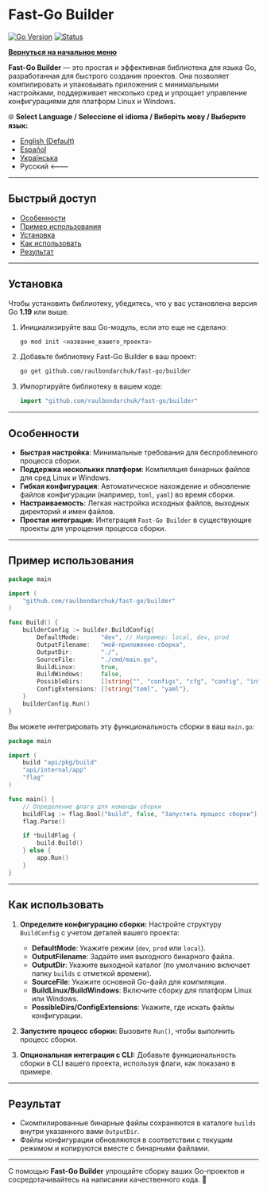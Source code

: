 # **Fast-Go Builder**
[![Go Version](https://img.shields.io/badge/Go-1.23%2B-blue?logo=go&logoColor=white)](https://go.dev/doc/install) [![Status](https://img.shields.io/badge/Status-Active-brightgreen)](#)

[**Вернуться на начальное меню**](https://github.com/raulbondarchuk/fast-go/tree/main)

**Fast-Go Builder** — это простая и эффективная библиотека для языка Go, разработанная для быстрого создания проектов. Она позволяет компилировать и упаковывать приложения с минимальными настройками, поддерживает несколько сред и упрощает управление конфигурациями для платформ Linux и Windows.

🌐 **Select Language / Seleccione el idioma / Виберіть мову / Выберите язык:**
- [English (Default)](https://github.com/raulbondarchuk/fast-go/tree/main/converter)
- [Español](README.es.md)
- [Українська](README.ua.md)
- Русский <---

---

## Быстрый доступ
- [Особенности](#особенности)
- [Пример использования](#пример-использования)
- [Установка](#установка)
- [Как использовать](#как-использовать)
- [Результат](#результат)

---

## **Установка**

Чтобы установить библиотеку, убедитесь, что у вас установлена версия Go **1.19** или выше.

1. Инициализируйте ваш Go-модуль, если это еще не сделано:
   ```bash
   go mod init <название_вашего_проекта>
   ```

2. Добавьте библиотеку Fast-Go Builder в ваш проект:
   ```bash
   go get github.com/raulbondarchuk/fast-go/builder
   ```

3. Импортируйте библиотеку в вашем коде:
   ```go
   import "github.com/raulbondarchuk/fast-go/builder"
   ```

---

## **Особенности**
- **Быстрая настройка**: Минимальные требования для беспроблемного процесса сборки.
- **Поддержка нескольких платформ**: Компиляция бинарных файлов для сред Linux и Windows.
- **Гибкая конфигурация**: Автоматическое нахождение и обновление файлов конфигурации (например, `toml`, `yaml`) во время сборки.
- **Настраиваемость**: Легкая настройка исходных файлов, выходных директорий и имен файлов.
- **Простая интеграция**: Интеграция `Fast-Go Builder` в существующие проекты для упрощения процесса сборки.

---

## **Пример использования**

```go
package main

import (
	"github.com/raulbondarchuk/fast-go/builder"
)

func Build() {
	builderConfig := builder.BuildConfig{
		DefaultMode:      "dev", // Например: local, dev, prod
		OutputFilename:   "мой-приложение-сборка",
		OutputDir:        "./",
		SourceFile:       "./cmd/main.go",
		BuildLinux:       true,
		BuildWindows:     false,
		PossibleDirs:     []string{"", "configs", "cfg", "config", "internal/config"},
		ConfigExtensions: []string{"toml", "yaml"},
	}
	builderConfig.Run()
}
```

Вы можете интегрировать эту функциональность сборки в ваш `main.go`:

```go
package main

import (
	build "api/pkg/build"
	"api/internal/app"
	"flag"
)

func main() {
	// Определение флага для команды сборки
	buildFlag := flag.Bool("build", false, "Запустить процесс сборки")
	flag.Parse()

	if *buildFlag {
		build.Build()
	} else {
		app.Run()
	}
}
```

---

## **Как использовать**

1. **Определите конфигурацию сборки:**
   Настройте структуру `BuildConfig` с учетом деталей вашего проекта:
   - **DefaultMode**: Укажите режим (`dev`, `prod` или `local`).
   - **OutputFilename**: Задайте имя выходного бинарного файла.
   - **OutputDir**: Укажите выходной каталог (по умолчанию включает папку `builds` с отметкой времени).
   - **SourceFile**: Укажите основной Go-файл для компиляции.
   - **BuildLinux/BuildWindows**: Включите сборку для платформ Linux или Windows.
   - **PossibleDirs/ConfigExtensions**: Укажите, где искать файлы конфигурации.

2. **Запустите процесс сборки:**
   Вызовите `Run()`, чтобы выполнить процесс сборки.

3. **Опциональная интеграция с CLI:**
   Добавьте функциональность сборки в CLI вашего проекта, используя флаги, как показано в примере.

---

## **Результат**
- Скомпилированные бинарные файлы сохраняются в каталоге `builds` внутри указанного вами `OutputDir`.
- Файлы конфигурации обновляются в соответствии с текущим режимом и копируются вместе с бинарными файлами.

---

С помощью **Fast-Go Builder** упрощайте сборку ваших Go-проектов и сосредотачивайтесь на написании качественного кода. 🚀
